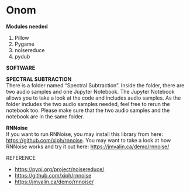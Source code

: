 # Onom
__Modules needed__  
1) Pillow  
2) Pygame   
3) noisereduce   
4) pydub  

__SOFTWARE__

__SPECTRAL SUBTRACTION__  
There is a folder named “Spectral Subtraction”. Inside the folder, there are two audio samples and one Jupyter Notebook. The Jupyter Notebook allows you to take a look at the code and includes audio samples. As the folder includes the two audio samples needed, feel free to rerun the notebook too. Please make sure that the two audio samples and the notebook are in the same folder.

__RNNoise__  
If you want to run RNNoise, you may install this library from here: https://github.com/xiph/rnnoise.
You may want to take a look at how RNNoise works and try it out here: https://jmvalin.ca/demo/rnnoise/

REFERENCE
- https://pypi.org/project/noisereduce/
- https://github.com/xiph/rnnoise
- https://jmvalin.ca/demo/rnnoise/

